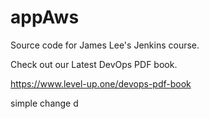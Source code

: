 # appAws
Source code for James Lee's Jenkins course.

Check out our Latest DevOps PDF book.

https://www.level-up.one/devops-pdf-book


simple change d

